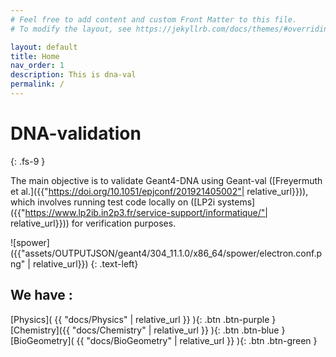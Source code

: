 ```yaml
---
# Feel free to add content and custom Front Matter to this file.
# To modify the layout, see https://jekyllrb.com/docs/themes/#overriding-theme-defaults

layout: default
title: Home
nav_order: 1
description: This is dna-val 
permalink: /
---
```


# DNA-validation
{: .fs-9 }

The main objective is to validate Geant4-DNA using Geant-val ([Freyermuth et al.]({{"https://doi.org/10.1051/epjconf/201921405002"| relative_url}})), which involves running test code locally on ([LP2i systems]({{"https://www.lp2ib.in2p3.fr/service-support/informatique/"| relative_url}}))  for verification purposes.


![spower]({{"assets/OUTPUTJSON/geant4/304_11.1.0/x86_64/spower/electron.conf.png" | relative_url}})
{: .text-left}

## We have : 

[Physics]( {{ "docs/Physics" | relative_url }} ){: .btn .btn-purple }
[Chemistry]({{ "docs/Chemistry" | relative_url }} ){: .btn .btn-blue }
[BioGeometry]( {{ "docs/BioGeometry" | relative_url }} ){: .btn .btn-green }